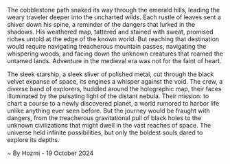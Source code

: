 
The cobblestone path snaked its way through the emerald hills, leading the weary traveler deeper into the uncharted wilds. Each rustle of leaves sent a shiver down his spine, a reminder of the dangers that lurked in the shadows. His weathered map, tattered and stained with sweat, promised riches untold at the edge of the known world. But reaching that destination would require navigating treacherous mountain passes, navigating the whispering woods, and facing down the unknown creatures that roamed the untamed lands. Adventure in the medieval era was not for the faint of heart.

The sleek starship, a sleek sliver of polished metal, cut through the black velvet expanse of space, its engines a whisper against the void. The crew, a diverse band of explorers, huddled around the holographic map, their faces illuminated by the pulsating light of the distant nebula. Their mission: to chart a course to a newly discovered planet, a world rumored to harbor life unlike anything ever seen before. But the journey would be fraught with dangers, from the treacherous gravitational pull of black holes to the unknown civilizations that might dwell in the vast reaches of space.  The universe held infinite possibilities, but only the boldest souls dared to explore its depths. 

~ By Hozmi - 19 October 2024
